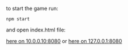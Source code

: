 to start the game run:

`npm start`

and open index.html file:

[here on 10.0.0.10:8080](http://10.0.0.10:8080/src/index.html) or [here on 127.0.0.1:8080](http://127.0.0.1:8080/src/index.html)
